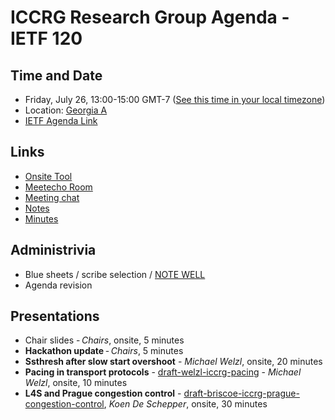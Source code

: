 # ICCRG Research Group Agenda - IETF 120

## Time and Date

* Friday, July 26, 13:00-15:00 GMT-7 ([See this time in your local timezone](https://www.timeanddate.com/worldclock/fixedtime.html?msg=ICCRG+at+IETF+120&iso=20240726T13&p1=256&ah=2))
* Location: [Georgia A](https://datatracker.ietf.org/meeting/120/floor-plan?room=georgia-a)
* [IETF Agenda Link](https://datatracker.ietf.org/meeting/120/agenda/?show=iccrg)

## Links

* [Onsite Tool](https://meetings.conf.meetecho.com/onsite120/?group=iccrg&short=iccrg&item=1)
* [Meetecho Room](https://meetings.conf.meetecho.com/ietf120/?group=iccrg&short=iccrg&item=1)
* [Meeting chat](https://zulip.ietf.org/#narrow/stream/iccrg)
* [Notes](https://notes.ietf.org/notes-ietf-120-iccrg) 
* [Minutes](https://datatracker.ietf.org/doc/minutes-120-iccrg/)

## Administrivia

* Blue sheets / scribe selection / [NOTE WELL](https://www.irtf.org/policies/irtf-note-well-2021-05.pdf) 
* Agenda revision

## Presentations

- Chair slides - _Chairs_, onsite, 5 minutes
- **Hackathon update** - _Chairs_, 5 minutes
- **Ssthresh after slow start overshoot** - _Michael Welzl_, onsite, 20 minutes
- **Pacing in transport protocols** - [draft-welzl-iccrg-pacing](https://datatracker.ietf.org/doc/draft-welzl-iccrg-pacing/) - _Michael Welzl_, onsite, 10 minutes
- **L4S and Prague congestion control** - [draft-briscoe-iccrg-prague-congestion-control](https://datatracker.ietf.org/doc/draft-briscoe-iccrg-prague-congestion-control/), _Koen De Schepper_, onsite, 30 minutes
